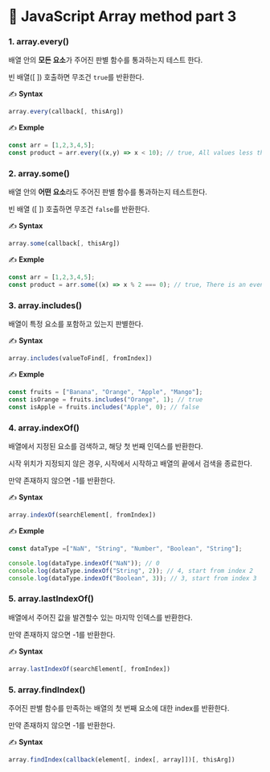 # 📄 JavaScript Array method part 3

### 1. array.every\(\)

배열 안의 **모든 요소**가 주어진 판별 함수를 통과하는지 테스트 한다.

빈 배열\(\[ \]\) 호출하면 무조건 `true`를 반환한다.

✍ **Syntax**

```javascript
array.every(callback[, thisArg])
```

✍ **Exmple**

```javascript
const arr = [1,2,3,4,5];
const product = arr.every((x,y) => x < 10); // true, All values less than 10
```

### 2. array.some\(\)

배열 안의 **어떤 요소**라도 주어진 판별 함수를 통과하는지 테스트한다.

빈 배열 \(\[ \]\) 호출하면 무조건 `false`를 반환한다.

✍ **Syntax**

```javascript
array.some(callback[, thisArg])
```

✍ **Exmple**

```javascript
const arr = [1,2,3,4,5];
const product = arr.some((x) => x % 2 === 0); // true, There is an even number in the element.
```

### 3. array.includes\(\)

배열이 특정 요소를 포함하고 있는지 판별한다.

✍ **Syntax**

```javascript
array.includes(valueToFind[, fromIndex])
```

✍ **Exmple**

```javascript
const fruits = ["Banana", "Orange", "Apple", "Mango"];
const isOrange = fruits.includes("Orange", 1); // true
const isApple = fruits.includes("Apple", 0); // false
```

### 4. array.indexOf\(\)

배열에서 지정된 요소를 검색하고, 해당 첫 번째 인덱스를 반환한다.

시작 위치가 지정되지 않은 경우, 시작에서 시작하고 배열의 끝에서 검색을 종료한다.

만약 존재하지 않으면 -1를 반환한다.

✍ **Syntax**

```javascript
array.indexOf(searchElement[, fromIndex])
```

✍ **Exmple**

```javascript
const dataType =["NaN", "String", "Number", "Boolean", "String"];

console.log(dataType.indexOf("NaN")); // 0
console.log(dataType.indexOf("String", 2)); // 4, start from index 2
console.log(dataType.indexOf("Boolean", 3)); // 3, start from index 3
```

### 5. array.lastIndexOf\(\)

배열에서 주어진 값을 발견할수 있는 마지막 인덱스를 반환한다.

만약 존재하지 않으면 -1를 반환한다.

✍ **Syntax**

```javascript
array.lastIndexOf(searchElement[, fromIndex])
```

### 5. array.findIndex\(\)

주어진 판별 함수를 만족하는 배열의 첫 번째 요소에 대한 index를 반환한다.

만약 존재하지 않으면 -1를 반환한다.

✍ **Syntax**

```javascript
array.findIndex(callback(element[, index[, array]])[, thisArg])
```

